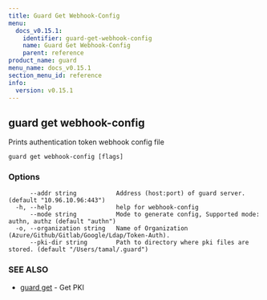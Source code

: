 ```yaml
---
title: Guard Get Webhook-Config
menu:
  docs_v0.15.1:
    identifier: guard-get-webhook-config
    name: Guard Get Webhook-Config
    parent: reference
product_name: guard
menu_name: docs_v0.15.1
section_menu_id: reference
info:
  version: v0.15.1
---
```


## guard get webhook-config

Prints authentication token webhook config file

```
guard get webhook-config [flags]
```

### Options

```
      --addr string           Address (host:port) of guard server. (default "10.96.10.96:443")
  -h, --help                  help for webhook-config
      --mode string           Mode to generate config, Supported mode: authn, authz (default "authn")
  -o, --organization string   Name of Organization (Azure/Github/Gitlab/Google/Ldap/Token-Auth).
      --pki-dir string        Path to directory where pki files are stored. (default "/Users/tamal/.guard")
```

### SEE ALSO

* [guard get](/docs/v0.15.1/reference/guard_get)	 - Get PKI

